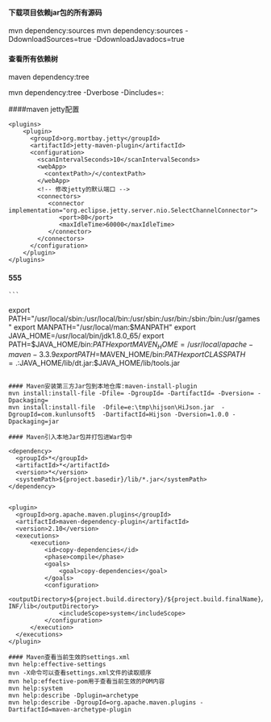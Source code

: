 #### 下载项目依赖jar包的所有源码
mvn dependency:sources 
mvn dependency:sources -DdownloadSources=true -DdownloadJavadocs=true

#### 查看所有依赖树
maven dependency:tree

mvn dependency:tree -Dverbose -Dincludes=<groupId>:<artifactId>

####maven jetty配置
<!-- maven的jetty服务器插件 -->  
    <plugins>  
        <plugin>  
          <groupId>org.mortbay.jetty</groupId>  
          <artifactId>jetty-maven-plugin</artifactId>  
          <configuration>  
            <scanIntervalSeconds>10</scanIntervalSeconds>  
            <webApp>  
              <contextPath>/</contextPath>  
            </webApp>  
            <!-- 修改jetty的默认端口 -->  
            <connectors>  
               <connector implementation="org.eclipse.jetty.server.nio.SelectChannelConnector">  
                  <port>80</port>  
                  <maxIdleTime>60000</maxIdleTime>  
               </connector>  
            </connectors>  
          </configuration>  
        </plugin>  
    </plugins>  


#### 555
    ```
   export PATH="/usr/local/sbin:/usr/local/bin:/usr/sbin:/usr/bin:/sbin:/bin:/usr/games"
   export MANPATH="/usr/local/man:$MANPATH"
   export JAVA_HOME=/usr/local/bin/jdk1.8.0_65/
   export PATH=$JAVA_HOME/bin:$PATH
   export MAVEN_HOME=/usr/local/apache-maven-3.3.9
   export PATH=$MAVEN_HOME/bin:$PATH
   export CLASSPATH=.:$JAVA_HOME/lib/dt.jar:$JAVA_HOME/lib/tools.jar
  ```

#### Maven安装第三方Jar包到本地仓库:maven-install-plugin
  mvn install:install-file -Dfile= -DgroupId= -DartifactId= -Dversion= -Dpackaging=
  mvn install:install-file  -Dfile=e:\tmp\hijson\HiJson.jar  -DgroupId=com.kunlunsoft5  -DartifactId=Hijson -Dversion=1.0.0 -Dpackaging=jar  

#### Maven引入本地Jar包并打包进War包中

<dependency>
    <groupId>*</groupId>
    <artifactId>*</artifactId>
    <version>*</version>
    <systemPath>${project.basedir}/lib/*.jar</systemPath>
</dependency>


<plugin>
    <groupId>org.apache.maven.plugins</groupId>
    <artifactId>maven-dependency-plugin</artifactId>
    <version>2.10</version>
    <executions>
        <execution>
            <id>copy-dependencies</id>
            <phase>compile</phase>
            <goals>
                <goal>copy-dependencies</goal>
            </goals>
            <configuration>
                <outputDirectory>${project.build.directory}/${project.build.finalName}/WEB-INF/lib</outputDirectory>
                <includeScope>system</includeScope>
            </configuration>
        </execution>
    </executions>
</plugin>

#### Maven查看当前生效的settings.xml
mvn help:effective-settings
mvn -X命令可以查看settings.xml文件的读取顺序
mvn help:effective-pom用于查看当前生效的POM内容
mvn help:system
mvn help:describe -Dplugin=archetype
mvn help:describe -DgroupId=org.apache.maven.plugins -DartifactId=maven-archetype-plugin
  
  
